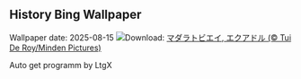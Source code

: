 ## History Bing Wallpaper
Wallpaper date: 2025-08-15
![](https://www.bing.com/th?id=OHR.SpottedEagleRay_JA-JP3008170568_UHD.jpg&w=1000)Download: [マダラトビエイ, エクアドル (© Tui De Roy/Minden Pictures)](https://www.bing.com/th?id=OHR.SpottedEagleRay_JA-JP3008170568_UHD.jpg)

Auto get programm by LtgX
